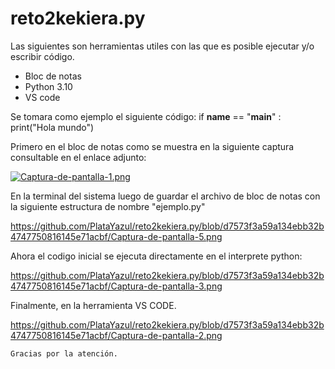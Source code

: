 # reto2kekiera.py

Las siguientes son herramientas utiles con las que es posible ejecutar y/o escribir código.
- Bloc de notas
- Python 3.10
- VS code


Se tomara como ejemplo el siguiente código:
if __name__ == "__main__" :
  print("Hola mundo")
  
  Primero en el bloc de notas como se muestra en la siguiente captura consultable en el enlace adjunto:
   
[![Captura-de-pantalla-1.png](https://i.postimg.cc/CKCNKCqR/Captura-de-pantalla-1.png)](https://postimg.cc/qtRnb3Qr)
   

  En la terminal del sistema luego de guardar el archivo de bloc de notas con la siguiente estructura de nombre "ejemplo.py"
  
https://github.com/PlataYazul/reto2kekiera.py/blob/d7573f3a59a134ebb32b4747750816145e71acbf/Captura-de-pantalla-5.png
    
   Ahora el codigo inicial se ejecuta directamente en el interprete python:
    
https://github.com/PlataYazul/reto2kekiera.py/blob/d7573f3a59a134ebb32b4747750816145e71acbf/Captura-de-pantalla-3.png
      
   Finalmente, en la herramienta VS CODE.
  
  
https://github.com/PlataYazul/reto2kekiera.py/blob/d7573f3a59a134ebb32b4747750816145e71acbf/Captura-de-pantalla-2.png
    
    
    Gracias por la atención. 
